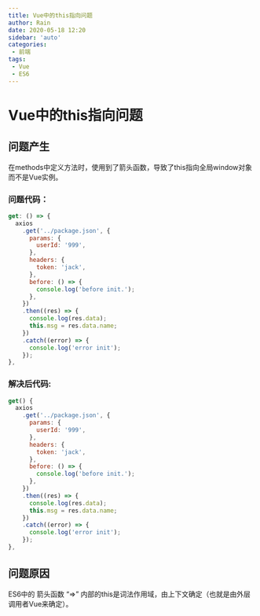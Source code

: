 ```yaml
---
title: Vue中的this指向问题
author: Rain
date: 2020-05-18 12:20
sidebar: 'auto'
categories:
 - 前端
tags:
 - Vue
 - ES6
---
```


<Boxx/>

# Vue中的this指向问题

## 问题产生

在methods中定义方法时，使用到了箭头函数，导致了this指向全局window对象而不是Vue实例。

### 问题代码：

```JavaScript
get: () => {
  axios
    .get('../package.json', {
      params: {
        userId: '999',
      },
      headers: {
        token: 'jack',
      },
      before: () => {
        console.log('before init.');
      },
    })
    .then((res) => {
      console.log(res.data);
      this.msg = res.data.name;
    })
    .catch((error) => {
      console.log('error init');
    });
},
```

### 解决后代码:

```JavaScript
get() {
  axios
    .get('../package.json', {
      params: {
        userId: '999',
      },
      headers: {
        token: 'jack',
      },
      before: () => {
        console.log('before init.');
      },
    })
    .then((res) => {
      console.log(res.data);
      this.msg = res.data.name;
    })
    .catch((error) => {
      console.log('error init');
    });
},
```



## 问题原因

ES6中的 箭头函数 “=>” 内部的this是词法作用域，由上下文确定（也就是由外层调用者Vue来确定）。



<Vssue :title="$title" />
